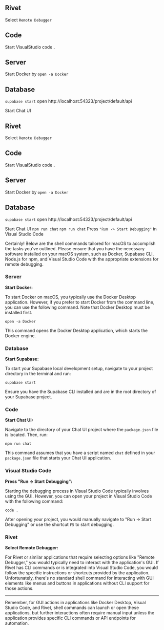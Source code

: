 ## Rivet
Select `Remote Debugger`
## Code

Start VisualStudio
code .
## Server
Start Docker by 
`open -a Docker`
## Database
`supabase start`
open http://localhost:54323/project/default/api


Start Chat UI 
## Rivet
Select `Remote Debugger`
## Code

Start VisualStudio
code .
## Server
Start Docker by 
`open -a Docker`
## Database
`supabase start`
open http://localhost:54323/project/default/api


Start Chat UI `npm run chat`
`npm run chat`
Press `"Run -> Start Debugging"` in Visual Studio Code

Certainly! Below are the shell commands tailored for macOS to accomplish the tasks you've outlined. Please ensure that you have the necessary software installed on your macOS system, such as Docker, Supabase CLI, Node.js for npm, and Visual Studio Code with the appropriate extensions for remote debugging.

### Server

**Start Docker:**

To start Docker on macOS, you typically use the Docker Desktop application. However, if you prefer to start Docker from the command line, you can use the following command. Note that Docker Desktop must be installed first.

```shell
open -a Docker
```

This command opens the Docker Desktop application, which starts the Docker engine.

### Database

**Start Supabase:**

To start your Supabase local development setup, navigate to your project directory in the terminal and run:

```shell
supabase start
```

Ensure you have the Supabase CLI installed and are in the root directory of your Supabase project.

### Code

**Start Chat UI:**

Navigate to the directory of your Chat UI project where the `package.json` file is located. Then, run:

```shell
npm run chat
```

This command assumes that you have a script named `chat` defined in your `package.json` file that starts your Chat UI application.

### Visual Studio Code

**Press "Run -> Start Debugging":**

Starting the debugging process in Visual Studio Code typically involves using the GUI. However, you can open your project in Visual Studio Code with the following command:

```shell
code .
```

After opening your project, you would manually navigate to "Run -> Start Debugging" or use the shortcut `F5` to start debugging.

### Rivet

**Select Remote Debugger:**

For Rivet or similar applications that require selecting options like "Remote Debugger," you would typically need to interact with the application's GUI. If Rivet has CLI commands or is integrated into Visual Studio Code, you would follow the specific instructions or shortcuts provided by the application. Unfortunately, there's no standard shell command for interacting with GUI elements like menus and buttons in applications without CLI support for those actions.

---

Remember, for GUI actions in applications like Docker Desktop, Visual Studio Code, and Rivet, shell commands can launch or open these applications, but further interactions often require manual input unless the application provides specific CLI commands or API endpoints for automation.